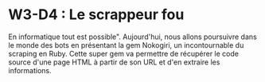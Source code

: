 # W3-D4 : Le scrappeur fou #

En informatique tout est possible". Aujourd'hui, nous allons poursuivre dans le monde des bots en  présentant la gem Nokogiri, un incontournable du scraping en Ruby. Cette super gem va  permettre de récupérer le code source d'une page HTML à partir de son URL et d'en extraire les informations.
